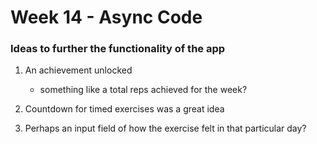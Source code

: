 # Week 14 - Async Code

### Ideas to further the functionality of the app
1. An achievement unlocked
    - something like a total reps achieved for the week?
2. Countdown for timed exercises was a great idea

3. Perhaps an input field of how the exercise felt in that particular day?

